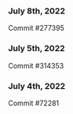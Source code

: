 ### July 8th, 2022

Commit #277395

### July 5th, 2022

Commit #314353


### July 4th, 2022

Commit #72281
